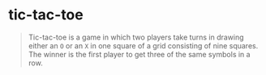 # tic-tac-toe

> Tic-tac-toe is a game in which two players take turns in drawing either an ` O ` or an ` X ` in one square of a grid consisting of nine squares. The winner is the first player to get three of the same symbols in a row.
